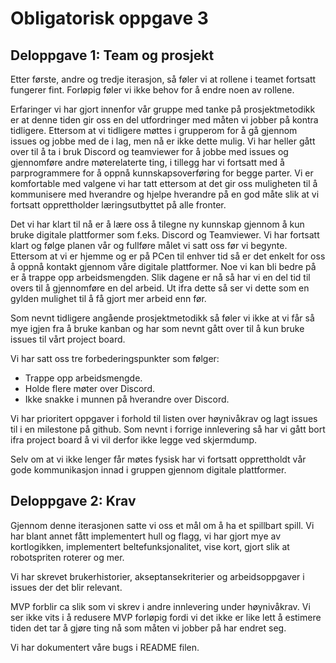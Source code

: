 # Obligatorisk oppgave 3
## Deloppgave 1: Team og prosjekt
Etter første, andre og tredje iterasjon, så føler vi at rollene i teamet fortsatt fungerer fint. Forløpig føler vi ikke behov for å endre noen av rollene.

Erfaringer vi har gjort innenfor vår gruppe med tanke på prosjektmetodikk er at denne tiden gir oss en del utfordringer med måten vi jobber på kontra tidligere. Ettersom at vi tidligere møttes i grupperom for å gå gjennom issues og jobbe med de i lag, men nå er ikke dette mulig.  Vi har heller gått over til å ta i bruk Discord og teamviewer for å jobbe med issues og gjennomføre andre møterelaterte ting, i tillegg har vi fortsatt med å parprogrammere for å oppnå kunnskapsoverføring for begge parter. Vi er komfortable med valgene vi har tatt ettersom at det gir oss muligheten til å kommunisere med hverandre og hjelpe hverandre på en god måte slik at vi fortsatt opprettholder læringsutbyttet på alle fronter.

Det vi har klart til nå er å lære oss å tilegne ny kunnskap gjennom å kun bruke digitale plattformer som f.eks. Discord og Teamviewer. Vi har fortsatt klart og følge planen vår og fullføre målet vi satt oss før vi begynte. 
Ettersom at vi er hjemme og er på PCen til enhver tid så er det enkelt for oss å oppnå kontakt gjennom våre digitale plattformer.
Noe vi kan bli bedre på er å trappe opp arbeidsmengden. Slik dagene er nå så har vi en del tid til overs til å gjennomføre en del arbeid. Ut ifra dette så ser vi dette som en gylden mulighet til å få gjort mer arbeid enn før.

Som nevnt tidligere angående prosjektmetodikk så føler vi ikke at vi får så mye igjen fra å bruke kanban og har som nevnt gått over til å kun bruke issues til vårt project board. 

Vi har satt oss tre forbederingspunkter som følger:
 - Trappe opp arbeidsmengde.
 - Holde flere møter over Discord.
 - Ikke snakke i munnen på hverandre over Discord.
 
 Vi har prioritert oppgaver i forhold til listen over høynivåkrav og lagt issues til i en milestone på github. Som nevnt i forrige innlevering så har vi gått bort ifra project board å vi vil derfor ikke legge ved skjermdump.
 
 Selv om at vi ikke lenger får møtes fysisk har vi fortsatt opprettholdt vår gode kommunikasjon innad i gruppen gjennom digitale plattformer.
 
 ## Deloppgave 2: Krav
 Gjennom denne iterasjonen satte vi oss et mål om å ha et spillbart spill. Vi har blant annet fått implementert hull og flagg, vi har gjort mye av kortlogikken, implementert beltefunksjonalitet, vise kort, gjort slik at robotspriten roterer og mer.

Vi har skrevet brukerhistorier, akseptansekriterier og arbeidsoppgaver i issues der det blir relevant.

MVP forblir ca slik som vi skrev i andre innlevering under høynivåkrav. Vi ser ikke vits i å redusere MVP forløpig fordi vi det ikke er like lett å estimere tiden det tar å gjøre ting nå som måten vi jobber på har endret seg.

Vi har dokumentert våre bugs i README filen.



